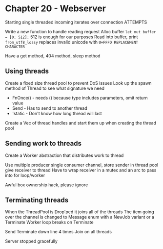 # Chapter 20 - Webserver

Starting single threaded
incoming iterates over connection ATTEMPTS

Write a new function to handle reading request
Alloc buffer `let mut buffer = [0; 512];`
512 is enough for our purposes
Read into buffer, print
`from_utf8_lossy` replaces invalid unicode with `U+FFFD REPLACEMENT CHARACTER`

Have a get method, 404 method, sleep method

## Using threads

Create a fixed size thread pool to prevent DoS issues
Look up the spawn method of Thread to see what signature we need

 - FnOnce() - needs () because type includes parameters, omit return value
 - Send - Has to send to another thread
 - 'static - Don't know how long thread will last

Create a Vec of thread handles and start them up when creating the thread pool

## Sending work to threads

Create a Worker abstraction that distributes work to thread

Use multiple producer single consumer channel, store sender in thread pool give receiver to thread
Have to wrap receiver in a mutex and an arc to pass into for loop/worker

Awful box ownership hack, please ignore

## Terminating threads

When the ThreadPool is Drop'ped it joins all of the threads
The item going over the channel is changed to Message enum with a NewJob variant or a Terminate
Worker loop breaks on Terminate

Send Terminate down line 4 times
Join on all threads

Server stopped gracefully